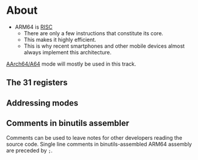 # About

- ARM64 is [RISC][reduced-instruction-set-computing]
	- There are only a few instructions that constitute its core.
	- This makes it highly efficient.
	- This is why recent smartphones and other mobile devices almost always implement this architecture.

[AArch64/A64][aarch64] mode will mostly be used in this track.

## The 31 registers

## Addressing modes

## Comments in binutils assembler

Comments can be used to leave notes for other developers reading the source code.
Single line comments in binutils-assembled ARM64 assembly are preceded by `;`.

[aarch64]: https://en.wikipedia.org/wiki/AArch64
[reduced-instruction-set-computing]: https://en.wikipedia.org/wiki/Reduced_instruction_set_computer
